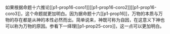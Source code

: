 如果根据命题十六推论[[p1-prop16-coro1]][[p1-prop16-coro2]][[p1-prop16-coro3]]，这个命题就更加明白。因为据命题十六[[p1-prop16]]，万物的本质与万物的存在都是从神的本性必然而出。简单说来，神既可称为自因，在这意义下神也可以称为万物的原因。参看下一绎理[[p1-prop25-coro]]，这一点可以更加明白。